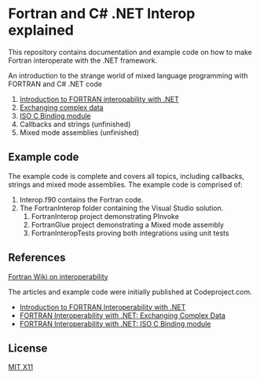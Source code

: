 Fortran and C# .NET Interop explained
====================================

This repository contains documentation and example code on how to make Fortran interoperate with the .NET framework.

An introduction to the strange world of mixed language programming with FORTRAN and C# .NET code

1. [Introduction to FORTRAN interopability with .NET](docs/introduction.md)
1. [Exchanging complex data](docs/complex-data.md)
1. [ISO C Binding module](docs/iso-c-binding.md)
1. Callbacks and strings (unfinished)
1. Mixed mode assemblies (unfinished)

Example code
------------

The example code is complete and covers all topics, including callbacks, strings and mixed mode assemblies. The example code is comprised of:

1. Interop.f90 contains the Fortran code.
1. The FortranInterop folder containing the Visual Studio solution.
   1. FortranInterop project demonstrating PInvoke
   1. FortranGlue project demonstrating a Mixed mode assembly
   1. FortranInteropTests proving both integrations using unit tests

References
----------

[Fortran Wiki on interoperability](http://fortranwiki.org/fortran/show/Interoperability)

The articles and example code were initially published at Codeproject.com.

* [Introduction to FORTRAN Interoperability with .NET](http://www.codeproject.com/Articles/1099942/FORTRAN-Interoperability-with-NET-Exchanging-Compl)
* [FORTRAN Interoperability with .NET: Exchanging Complex Data](http://www.codeproject.com/Articles/1065197/Introduction-to-FORTRAN-Interoperability-with-NET)
* [FORTRAN Interoperability with .NET: ISO C Binding module](http://www.codeproject.com/Articles/1096974/FORTRAN-Interoperability-with-NET-Part-II-ISO-C-Bi)


License
-------

[MIT X11](http://en.wikipedia.org/wiki/MIT_License)